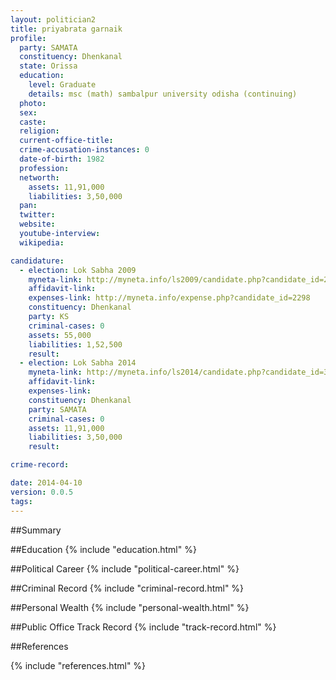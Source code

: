 ```yaml
---
layout: politician2
title: priyabrata garnaik
profile: 
  party: SAMATA
  constituency: Dhenkanal
  state: Orissa
  education: 
    level: Graduate
    details: msc (math) sambalpur university odisha (continuing)
  photo: 
  sex: 
  caste: 
  religion: 
  current-office-title: 
  crime-accusation-instances: 0
  date-of-birth: 1982
  profession: 
  networth: 
    assets: 11,91,000
    liabilities: 3,50,000
  pan: 
  twitter: 
  website: 
  youtube-interview: 
  wikipedia: 

candidature: 
  - election: Lok Sabha 2009
    myneta-link: http://myneta.info/ls2009/candidate.php?candidate_id=2298
    affidavit-link: 
    expenses-link: http://myneta.info/expense.php?candidate_id=2298
    constituency: Dhenkanal 
    party: KS
    criminal-cases: 0
    assets: 55,000
    liabilities: 1,52,500
    result:  
  - election: Lok Sabha 2014
    myneta-link: http://myneta.info/ls2014/candidate.php?candidate_id=3270
    affidavit-link: 
    expenses-link: 
    constituency: Dhenkanal 
    party: SAMATA
    criminal-cases: 0
    assets: 11,91,000
    liabilities: 3,50,000
    result:  

crime-record: 

date: 2014-04-10
version: 0.0.5
tags: 
---
```


##Summary


##Education
{% include "education.html" %}


##Political Career
{% include "political-career.html" %}


##Criminal Record
{% include "criminal-record.html" %}


##Personal Wealth
{% include "personal-wealth.html" %}


##Public Office Track Record
{% include "track-record.html" %}


##References


{% include "references.html" %}
